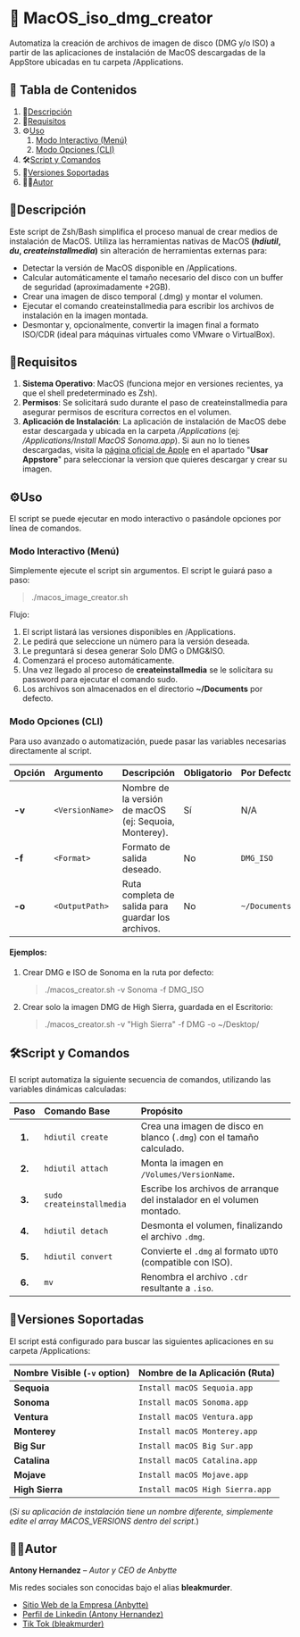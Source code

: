 # 🍎 MacOS_iso_dmg_creator
Automatiza la creación de archivos de imagen de disco (DMG y/o ISO) a partir de las aplicaciones de instalación de MacOS 
descargadas de la AppStore ubicadas en tu carpeta /Applications.

## 🧭 Tabla de Contenidos
1. 📜[Descripción](#Descripción)
2. 🚀[Requisitos](#Requisitos)
3. ⚙️[Uso](#Uso)
   1. [Modo Interactivo (Menú)](#Modo-Interactivo-Menú)
   2. [Modo Opciones (CLI)](#Modo-Opciones-CLI)
4. 🛠️[Script y Comandos](#Script-y-Comandos)
5. 📄[Versiones Soportadas](#Versiones-Soportadas)
6. 🙋‍♂️[Autor](#Autor)

## 📜Descripción
Este script de Zsh/Bash simplifica el proceso manual de crear medios de instalación de MacOS. Utiliza las herramientas 
nativas de MacOS **(*hdiutil*, *du*, *createinstallmedia*)** sin alteración de herramientas externas para:

- Detectar la versión de MacOS disponible en /Applications.
- Calcular automáticamente el tamaño necesario del disco con un buffer de seguridad (aproximadamente +2GB).
- Crear una imagen de disco temporal (.dmg) y montar el volumen.
- Ejecutar el comando createinstallmedia para escribir los archivos de instalación en la imagen montada.
- Desmontar y, opcionalmente, convertir la imagen final a formato ISO/CDR (ideal para máquinas virtuales como VMware o VirtualBox).

## 🚀Requisitos
1. **Sistema Operativo**: MacOS (funciona mejor en versiones recientes, ya que el shell predeterminado es Zsh).
2. **Permisos**: Se solicitará sudo durante el paso de createinstallmedia para asegurar permisos de escritura correctos en el volumen.
3. **Aplicación de Instalación**: La aplicación de instalación de MacOS debe estar descargada y ubicada en la carpeta */Applications* (ej: */Applications/Install MacOS Sonoma.app*).
Si aun no lo tienes descargadas, visita la [página oficial de Apple](https://support.apple.com/es-lamr/102662) en el apartado
"**Usar Appstore**" para seleccionar la version que quieres descargar y crear su imagen.

## ⚙️Uso
El script se puede ejecutar en modo interactivo o pasándole opciones por línea de comandos.

### Modo Interactivo (Menú)
Simplemente ejecute el script sin argumentos. El script le guiará paso a paso:

> ./macos_image_creator.sh

Flujo:
1. El script listará las versiones disponibles en /Applications.
2. Le pedirá que seleccione un número para la versión deseada.
3. Le preguntará si desea generar Solo DMG o DMG&ISO.
4. Comenzará el proceso automáticamente.
5. Una vez llegado al proceso de **createinstallmedia** se le solicítara su password para ejecutar el comando sudo.
6. Los archivos son almacenados en el directorio **~/Documents** por defecto.

### Modo Opciones (CLI)
Para uso avanzado o automatización, puede pasar las variables necesarias directamente al script.

| Opción | Argumento | Descripción | Obligatorio | Por Defecto |
| :--- | :--- | :--- | :--- | :--- |
| **-v** | `<VersionName>` | Nombre de la versión de macOS (ej: Sequoia, Monterey). | Sí | N/A |
| **-f** | `<Format>` | Formato de salida deseado. | No | `DMG_ISO` |
| **-o** | `<OutputPath>` | Ruta completa de salida para guardar los archivos. | No | `~/Documents/` |

#### Ejemplos:
1. Crear DMG e ISO de Sonoma en la ruta por defecto:
    > ./macos_creator.sh -v Sonoma -f DMG_ISO
2. Crear solo la imagen DMG de High Sierra, guardada en el Escritorio:
    > ./macos_creator.sh -v "High Sierra" -f DMG -o ~/Desktop/

## 🛠️Script y Comandos
El script automatiza la siguiente secuencia de comandos, utilizando las variables dinámicas calculadas:

| Paso | Comando Base | Propósito |
| :---: | :--- | :--- |
| **1.** | `hdiutil create` | Crea una imagen de disco en blanco (`.dmg`) con el tamaño calculado. |
| **2.** | `hdiutil attach` | Monta la imagen en `/Volumes/VersionName`. |
| **3.** | `sudo createinstallmedia` | Escribe los archivos de arranque del instalador en el volumen montado. |
| **4.** | `hdiutil detach` | Desmonta el volumen, finalizando el archivo `.dmg`. |
| **5.** | `hdiutil convert` | Convierte el `.dmg` al formato `UDTO` (compatible con ISO). |
| **6.** | `mv` | Renombra el archivo `.cdr` resultante a `.iso`. |


## 📄Versiones Soportadas
El script está configurado para buscar las siguientes aplicaciones en su carpeta /Applications:

| Nombre Visible (`-v` option) | Nombre de la Aplicación (Ruta) |
| :--- | :--- |
| **Sequoia** | `Install macOS Sequoia.app` |
| **Sonoma** | `Install macOS Sonoma.app` |
| **Ventura** | `Install macOS Ventura.app` |
| **Monterey** | `Install macOS Monterey.app` |
| **Big Sur** | `Install macOS Big Sur.app` |
| **Catalina** | `Install macOS Catalina.app` |
| **Mojave** | `Install macOS Mojave.app` |
| **High Sierra** | `Install macOS High Sierra.app` |

(*Si su aplicación de instalación tiene un nombre diferente, simplemente edite el array MACOS_VERSIONS dentro del script.*)

## 🙋‍♂️Autor

**Antony Hernandez** – *Autor y CEO de Anbytte*

Mis redes sociales son conocidas bajo el alias **bleakmurder**.

* [Sitio Web de la Empresa (Anbytte)](https://www.anbytte.com)
* [Perfil de Linkedin (Antony Hernandez)](https://www.linkedin.com/in/anhb96)
* [Tik Tok (bleakmurder)](https://www.tiktok.com/@anhb96)
